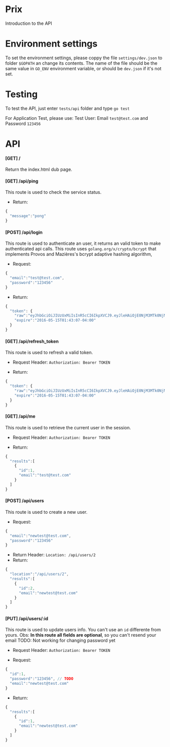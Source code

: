 # Prix

Introduction to the API

# Environment settings

To set the environment settings, please coppy the file `settings/dev.json` to folder `$GOPATH` an change its contents. The name of the file should be the same value in `GO_ENV` environment variable, or should be `dev.json` if it's not set.

# Testing

To test the API, just enter `tests/api` folder and type `go test`

For Application Test, please use: Test User: Email `test@test.com` and Password `123456`

# API

#### [GET] /
Return the index.html dub page.


#### [GET] /api/ping
This route is used to check the service status.

- Return:
```javascript
{
  "message":"pong"
}
```


#### [POST] /api/login
This route is used to authenticate an user, it returns an valid token to make authenticated api calls.
This route uses `golang.org/x/crypto/bcrypt` that implements Provos and Mazières's bcrypt adaptive hashing algorithm,

- Request:
```javascript
{
  "email":"test@test.com",
  "password":"123456"
}
```

- Return:
```javascript
{
  "token": {
    "raw":"eyJhbGciOiJIUzUxMiIsInR5cCI6IkpXVCJ9.eyJleHAiOjE0NjM3MTk0NjMsImlkIjoxfQ.5pd5X1WFk2t9PiuOb6T0D95mNJ5Fp7uxOBMOoiUh6adyewf64JSJZpv66y9EAjghPTvJ55bsxEhOxX-FcKr41Q",
    "expire":"2016-05-15T01:43:07-04:00"
  }
}
```


#### [GET] /api/refresh_token
This route is used to refresh a valid token.

- Request Header: `Authorization: Bearer TOKEN`

- Return:
```javascript
{
  "token": {
    "raw":"eyJhbGciOiJIUzUxMiIsInR5cCI6IkpXVCJ9.eyJleHAiOjE0NjM3MTk0NjMsImlkIjoxfQ.5pd5X1WFk2t9PiuOb6T0D95mNJ5Fp7uxOBMOoiUh6adyewf64JSJZpv66y9EAjghPTvJ55bsxEhOxX-FcKr41Q",
    "expire":"2016-05-15T01:43:07-04:00"
  }
}
```


#### [GET] /api/me
This route is used to retrieve the current user in the session.

- Request Header: `Authorization: Bearer TOKEN`

- Return:
```javascript
{
  "results":[
    {
      "id":1,
      "email":"test@test.com"
    }
  ]
}
```


#### [POST] /api/users
This route is used to create a new user.

- Request:
```javascript
{
  "email":"newtest@test.com",
  "password":"123456"
}
```

- Return Header: `Location: /api/users/2`
- Return:
```javascript
{
  "location":"/api/users/2",
  "results":[
    {
      "id":2,
      "email":"newtest@test.com"
    }
  ]
}
```


#### [PUT] /api/users/:id
This route is used to update users info. You can't use an `id` differente from yours.
Obs: **In this route all fields are optional**, so you can't resend your email
TODO: Not working for changing password yet

- Request Header: `Authorization: Bearer TOKEN`

- Request:
```javascript
{
  "id":1,
  "password":"123456", // TODO
  "email":"newtest@test.com"
}
```

- Return:
```javascript
{
  "results":[
    {
      "id":1,
      "email":"newtest@test.com"
    }
  ]
}
```